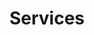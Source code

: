 ---
layout: page.njk
title: Services
metaDescription: This is a sample meta description. If one is not present in
  your page/post's front matter, the default metadata.desciption will be used
  instead.
permalink: /services/index.html
chunks:
  - type: pageHeading
    template: chunks/page-title.njk
    heading: Here's what we do
  - type: servicesGrid
    template: chunks/services-grid.njk
    services:
      - serviceName: Environmental Services
        serviceDesc: Lorem ipsum dolor sit amet, consectetur adipiscing eliy, sed do
          eiusmod tempor incididunt ut labore et dolore magna aliqua.
        serviceImg: /static/water-tank.jpg
      - serviceDesc: Lorem ipsum dolor sit amet, consectetur adipiscing eliy, sed do
          eiusmod tempor incididunt ut labore et dolore magna aliqua.
        serviceImg: /static/water-tank.jpg
        serviceName: Legionella Testing
      - serviceName: Water Treatment
        serviceDesc: Lorem ipsum dolor sit amet, consectetur adipiscing elit, sed do
          eiusmod tempor incididunt ut labore et dolore magna aliqua.
        serviceImg: /static/water-tank.jpg
  - type: presetForm
    template: chunks/form.njk
    preset: true
  - type: ctaBanner
    flip: true
    template: chunks/cta-banner.njk
    content:
      items:
        - type: imageList
          images:
            - image: /static/standard-hotel-logo.svg
              imageAlt: The Standard Hotel
            - image: /static/old-vic-logo.svg
              imageAlt: Bristol Old Vic
      subHeading: Trusted by the most renowned organizations
    button: Talk to us
    buttonUrl: contact
---